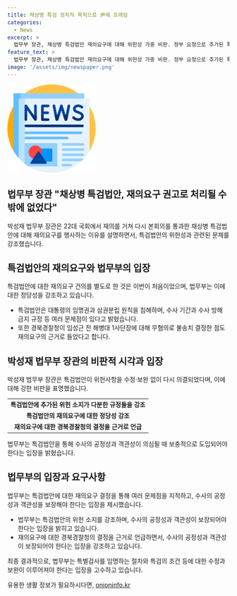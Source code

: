 ```yaml
---
title: 채상병 특검 정치적 목적으로 尹에 프레임
categories:
  - News
excerpt: >
  법무부 장관, 채상병 특검법안 재의요구에 대해 위헌성 가중 비판. 정부 요청으로 추가된 특검법안 내용이 헌법적 문제 제기하여 특검법안 제안을 재의하며, 윤석열 대통령에 대한 의도적 인식을 의심하는 발언. 이에 대한 법무부 브리핑에서는 재의요구의 정당성을 강조하고, 특검법안의 문제점과 경북경찰청의 무혐의 결정에 대한 의견을 밝힘. (150자)
feature_text: >
  법무부 장관, 채상병 특검법안 재의요구에 대해 위헌성 가중 비판. 정부 요청으로 추가된 특검법안 내용이 헌법적 문제 제기하여 특검법안 제안을 재의하며, 윤석열 대통령에 대한 의도적 인식을 의심하는 발언. 이에 대한 법무부 브리핑에서는 재의요구의 정당성을 강조하고, 특검법안의 문제점과 경북경찰청의 무혐의 결정에 대한 의견을 밝힘. (150자)
image: '/assets/img/newspaper.png'
---
```


<p><img src="/assets/img/newspaper.png" alt="kimp 속보" /></p>

<h2 data-ke-size="size26">법무부 장관 "채상병 특검법안, 재의요구 권고로 처리될 수밖에 없었다"</h2>

<p data-ke-size="size16">박성재 법무부 장관은 22대 국회에서 재의를 거쳐 다시 본회의를 통과한 채상병 특검법안에 대해 재의요구를 행사하는 이유를 설명하면서, 특검법안의 위헌성과 관련된 문제를 강조했습니다.</p>

<h2 data-ke-size="size26">특검법안의 재의요구와 법무부의 입장</h2>

<p data-ke-size="size16">특검법안에 대한 재의요구 건의를 별도로 한 것은 이번이 처음이었으며, 법무부는 이에 대한 정당성을 강조하고 있습니다.</p>

<ul>
<li>특검법안은 대통령의 임명권과 삼권분립 원칙을 침해하며, 수사 기간과 수사 방해 금지 규정 등 여러 문제점이 있다고 밝혔습니다.</li>
<li>또한 경북경찰청이 임성근 전 해병대 1사단장에 대해 무혐의로 불송치 결정한 점도 재의요구의 근거로 들었다고 합니다.</li>
</ul>

<h2 data-ke-size="size26">박성재 법무부 장관의 비판적 시각과 입장</h2>

<p data-ke-size="size16">박성재 법무부 장관은 특검법안이 위헌사항을 수정·보완 없이 다시 의결되었다며, 이에 대해 강한 비판을 표명했습니다.</p>

<table>
  <tr>
    <td style="text-align: center; height: 17px;"><b>특검법안에 추가된 위헌 소지가 다분한 규정들을 강조</b></td>
  </tr>
  <tr>
    <td style="text-align: center; height: 17px;"><b>특검법안의 재의요구에 대한 정당성 강조</b></td>
  </tr>
  <tr>
    <td style="text-align: center; height: 17px;"><b>재의요구에 대한 경북경찰청의 결정을 근거로 언급</b></td>
  </tr>
</table>

<p data-ke-size="size16">법무부는 특검법안을 통해 수사의 공정성과 객관성이 의심될 때 보충적으로 도입되어야 한다는 입장을 밝혔습니다.</p>

<h2 data-ke-size="size26">법무부의 입장과 요구사항</h2>

<p data-ke-size="size16">법무부는 특검법안에 대한 재의요구 결정을 통해 여러 문제점을 지적하고, 수사의 공정성과 객관성을 보장해야 한다는 입장을 제시했습니다.</p>

<ul>
<li>법무부는 특검법안의 위헌 소지를 강조하며, 수사의 공정성과 객관성이 보장되어야 한다는 입장을 밝히고 있습니다.</li>
<li>재의요구에 대한 경북경찰청의 결정을 근거로 언급하면서, 수사의 공정성과 객관성이 보장되어야 한다는 입장을 강조하고 있습니다.</li>
</ul>

<p data-ke-size="size16">최종 결과적으로, 법무부는 특별검사를 임명하는 절차와 특검의 조건 등에 대한 수정과 보완이 이루어져야 한다는 입장을 고수하고 있습니다.</p>
유용한 생활 정보가 필요하시다면, <a href="https://onioninfo.kr" rel="dofollow">onioninfo.kr</a>


